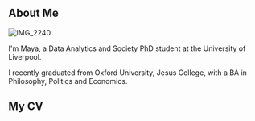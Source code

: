 ## About Me

![IMG_2240](https://user-images.githubusercontent.com/93474213/139596164-1e4e2ea2-d32b-438e-b915-e76e343f0238.JPG)

I'm Maya, a Data Analytics and Society PhD student at the University of Liverpool. 

I recently graduated from Oxford University, Jesus College, with a BA in Philosophy, Politics and Economics. 


## My CV

